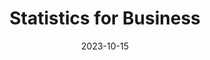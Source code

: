---
title: "Statistics for Business"
collection: teaching
type: "Undergraduate course"
permalink: /teaching/2023-stats4business
venue: "Frankfurt University of Applied Sciences"
date: 2023-10-15
location: "Frankfurt, Germany"
---